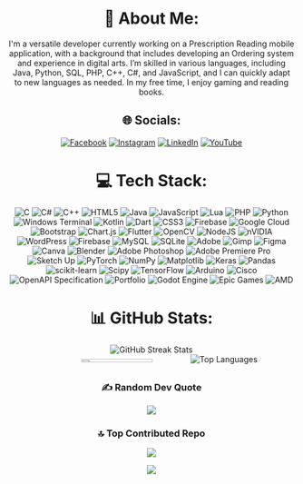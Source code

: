 <div align="center">

# 💫 About Me:
I'm a versatile developer currently working on a Prescription Reading mobile application, with a background that includes developing an Ordering system and experience in digital arts. I’m skilled in various languages, including Java, Python, SQL, PHP, C++, C#, and JavaScript, and I can quickly adapt to new languages as needed. In my free time, I enjoy gaming and reading books.


## 🌐 Socials:
[![Facebook](https://img.shields.io/badge/Facebook-%231877F2.svg?logo=Facebook&logoColor=white)](https://facebook.com/Terry.Kulit) [![Instagram](https://img.shields.io/badge/Instagram-%23E4405F.svg?logo=Instagram&logoColor=white)](https://instagram.com/kaize.lu) [![LinkedIn](https://img.shields.io/badge/LinkedIn-%230077B5.svg?logo=linkedin&logoColor=white)](https://linkedin.com/in/Glenn%20Christian%20Terrible) [![YouTube](https://img.shields.io/badge/YouTube-%23FF0000.svg?logo=YouTube&logoColor=white)](https://youtube.com/@kitsio) 

# 💻 Tech Stack:
![C](https://img.shields.io/badge/c-%2300599C.svg?style=flat-square&logo=c&logoColor=white) 
![C#](https://img.shields.io/badge/c%23-%23239120.svg?style=flat-square&logo=csharp&logoColor=white)
![C++](https://img.shields.io/badge/c++-%2300599C.svg?style=flat-square&logo=c%2B%2B&logoColor=white)
![HTML5](https://img.shields.io/badge/html5-%23E34F26.svg?style=flat-square&logo=html5&logoColor=white)
![Java](https://img.shields.io/badge/java-%23ED8B00.svg?style=flat-square&logo=openjdk&logoColor=white) 
![JavaScript](https://img.shields.io/badge/javascript-%23323330.svg?style=flat-square&logo=javascript&logoColor=%23F7DF1E)
![Lua](https://img.shields.io/badge/lua-%232C2D72.svg?style=flat-square&logo=lua&logoColor=white) 
![PHP](https://img.shields.io/badge/php-%23777BB4.svg?style=flat-square&logo=php&logoColor=white)
![Python](https://img.shields.io/badge/python-3670A0?style=flat-square&logo=python&logoColor=ffdd54) 
![Windows Terminal](https://img.shields.io/badge/Windows%20Terminal-%234D4D4D.svg?style=flat-square&logo=windows-terminal&logoColor=white) 
![Kotlin](https://img.shields.io/badge/kotlin-%237F52FF.svg?style=flat-square&logo=kotlin&logoColor=white) 
![Dart](https://img.shields.io/badge/dart-%230175C2.svg?style=flat-square&logo=dart&logoColor=white)
![CSS3](https://img.shields.io/badge/css3-%231572B6.svg?style=flat-square&logo=css3&logoColor=white) 
![Firebase](https://img.shields.io/badge/firebase-%23039BE5.svg?style=flat-square&logo=firebase)
![Google Cloud](https://img.shields.io/badge/GoogleCloud-%234285F4.svg?style=flat-square&logo=google-cloud&logoColor=white)
![Bootstrap](https://img.shields.io/badge/bootstrap-%238511FA.svg?style=flat-square&logo=bootstrap&logoColor=white)
![Chart.js](https://img.shields.io/badge/chart.js-F5788D.svg?style=flat-square&logo=chart.js&logoColor=white)
![Flutter](https://img.shields.io/badge/Flutter-%2302569B.svg?style=flat-square&logo=Flutter&logoColor=white)
![OpenCV](https://img.shields.io/badge/opencv-%23white.svg?style=flat-square&logo=opencv&logoColor=white)
![NodeJS](https://img.shields.io/badge/node.js-6DA55F?style=flat-square&logo=node.js&logoColor=white)
![nVIDIA](https://img.shields.io/badge/cuda-000000.svg?style=flat-square&logo=nVIDIA&logoColor=green
) ![WordPress](https://img.shields.io/badge/WordPress-%23117AC9.svg?style=flat-square&logo=WordPress&logoColor=white)
![Firebase](https://img.shields.io/badge/firebase-a08021?style=flat-square&logo=firebase&logoColor=ffcd34)
![MySQL](https://img.shields.io/badge/mysql-4479A1.svg?style=flat-square&logo=mysql&logoColor=white)
![SQLite](https://img.shields.io/badge/sqlite-%2307405e.svg?style=flat-square&logo=sqlite&logoColor=white)
![Adobe](https://img.shields.io/badge/adobe-%23FF0000.svg?style=flat-square&logo=adobe&logoColor=white)
![Gimp](https://img.shields.io/badge/Gimp-657D8B?style=flat-square&logo=gimp&logoColor=FFFFFF)
![Figma](https://img.shields.io/badge/figma-%23F24E1E.svg?style=flat-square&logo=figma&logoColor=white)
![Canva](https://img.shields.io/badge/Canva-%2300C4CC.svg?style=flat-square&logo=Canva&logoColor=white) 
![Blender](https://img.shields.io/badge/blender-%23F5792A.svg?style=flat-square&logo=blender&logoColor=white)
![Adobe Photoshop](https://img.shields.io/badge/adobe%20photoshop-%2331A8FF.svg?style=flat-square&logo=adobe%20photoshop&logoColor=white)
![Adobe Premiere Pro](https://img.shields.io/badge/Adobe%20Premiere%20Pro-9999FF.svg?style=flat-square&logo=Adobe%20Premiere%20Pro&logoColor=white)
![Sketch Up](https://img.shields.io/badge/SketchUp-005F9E?style=flat-square&logo=sketchup&logoColor=white)
![PyTorch](https://img.shields.io/badge/PyTorch-%23EE4C2C.svg?style=flat-square&logo=PyTorch&logoColor=white)
![NumPy](https://img.shields.io/badge/numpy-%23013243.svg?style=flat-square&logo=numpy&logoColor=white)
![Matplotlib](https://img.shields.io/badge/Matplotlib-%23ffffff.svg?style=flat-square&logo=Matplotlib&logoColor=black)
![Keras](https://img.shields.io/badge/Keras-%23D00000.svg?style=flat-square&logo=Keras&logoColor=white)
![Pandas](https://img.shields.io/badge/pandas-%23150458.svg?style=flat-square&logo=pandas&logoColor=white)
![scikit-learn](https://img.shields.io/badge/scikit--learn-%23F7931E.svg?style=flat-square&logo=scikit-learn&logoColor=white)
![Scipy](https://img.shields.io/badge/SciPy-%230C55A5.svg?style=flat-square&logo=scipy&logoColor=%white) 
![TensorFlow](https://img.shields.io/badge/TensorFlow-%23FF6F00.svg?style=flat-square&logo=TensorFlow&logoColor=white)
![Arduino](https://img.shields.io/badge/-Arduino-00979D?style=flat-square&logo=Arduino&logoColor=white)
![Cisco](https://img.shields.io/badge/cisco-%23049fd9.svg?style=flat-square&logo=cisco&logoColor=black)
![OpenAPI Specification](https://img.shields.io/badge/openapiinitiative-%23000000.svg?style=flat-square&logo=openapiinitiative&logoColor=white)
![Portfolio](https://img.shields.io/badge/Portfolio-%23000000.svg?style=flat-square&logo=firefox&logoColor=#FF7139)
![Godot Engine](https://img.shields.io/badge/GODOT-%23FFFFFF.svg?style=flat-square&logo=godot-engine)
![Epic Games](https://img.shields.io/badge/epicgames-%23313131.svg?style=flat-square&logo=epicgames&logoColor=white)
![AMD](https://img.shields.io/badge/AMD-%23000000.svg?style=flat-square&logo=amd&logoColor=white)

# 📊 GitHub Stats:
<div style="display: flex; justify-content: space-between; gap: 20px;">

  <!-- Column 1: GitHub Stats -->
  <div style="flex: 1;">
     <img src="https://github-readme-streak-stats.herokuapp.com/?user=Nyek00359&theme=dark&hide_border=false" alt="GitHub Streak Stats" style="flex: 1; max-width: 100%;"/>
  </div>
</div>
<div style="display: flex; justify-content: space-evenly; gap: 20px;">
    <div style="flex: 1;">
  <!-- GitHub Streak Stats -->
 <img src="https://github-readme-stats.vercel.app/api?username=Nyek00359&theme=dark&hide_border=false&include_all_commits=false&count_private=false" alt="GitHub Stats" style="width: 50%;"/>
  <!-- Top Languages -->
  <img src="https://github-readme-stats.vercel.app/api/top-langs/?username=Nyek00359&theme=dark&hide_border=false&include_all_commits=false&count_private=false&layout=compact" alt="Top Languages" style="flex: 1; max-width: 50%;"/>
    </div>
</div>

### ✍️ Random Dev Quote
![](https://quotes-github-readme.vercel.app/api?type=horizontal&theme=dark)

### 🔝 Top Contributed Repo
![](https://github-contributor-stats.vercel.app/api?username=Nyek00359&limit=5&theme=apprentice&combine_all_yearly_contributions=true)

<!-- https://gprm.itsvg.in/ -->

[![](https://visitcount.itsvg.in/api?id=Nyek00359&icon=0&color=6)](https://visitcount.itsvg.in)
</div>
